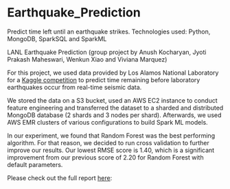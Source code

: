 # Earthquake_Prediction
Predict time left until an earthquake strikes. Technologies used: Python, MongoDB, SparkSQL and SparkML


LANL Earthquake Prediction
(group project by  Anush Kocharyan, Jyoti Prakash Maheswari, Wenkun Xiao and  Viviana Marquez) 

For this project, we used data provided by Los Alamos National Laboratory for a [Kaggle competition](https://www.kaggle.com/c/LANL-Earthquake-Prediction) to predict time
remaining before laboratory earthquakes occur from real-time seismic data.

We stored the data on a S3 bucket, used an AWS EC2 instance to conduct feature engineering and transferred
the dataset to a sharded and distributed MongoDB database (2 shards and 3 nodes per shard). Afterwards, we used AWS EMR clusters
of various configurations to build Spark ML models. 


In our experiment, we found that Random Forest was the best performing algorithm. For that reason,
we decided to run cross validation to further improve our results. Our lowest RMSE score is 1.40, which is a
significant improvement from our previous score of 2.20 for Random Forest with default parameters.


Please check out the full report [here](https://github.com/anushkocharyan/Earthquake_Prediction/blob/master/Project_Report.pdf): 










